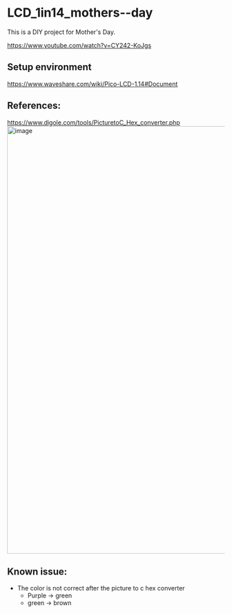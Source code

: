 # LCD_1in14_mothers--day

This is a DIY project for Mother's Day.

https://www.youtube.com/watch?v=CY242-KoJgs

## Setup environment
https://www.waveshare.com/wiki/Pico-LCD-1.14#Document

## References:
https://www.digole.com/tools/PicturetoC_Hex_converter.php
<img width="987" alt="image" src="https://user-images.githubusercontent.com/4831029/167295593-0507d705-3804-4313-ae40-bfdeacfe9c86.png">

## Known issue:
- The color is not correct after the picture to c hex converter
  - Purple -> green
  - green -> brown

